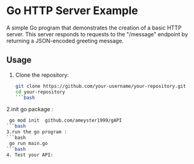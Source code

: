 # Go HTTP Server Example

A simple Go program that demonstrates the creation of a basic HTTP server. This server responds to requests to the "/message" endpoint by returning a JSON-encoded greeting message.

## Usage

1. Clone the repository:

   ```bash
   git clone https://github.com/your-username/your-repository.git
   cd your-repository
   ```bash

2.init go package :
   ```bash
    go mod init  github.com/ameyster1999/gAPI
   ```bash
3.run the go program :
 ```bash
    go run main.go
   ```bash
4. Test your API:









